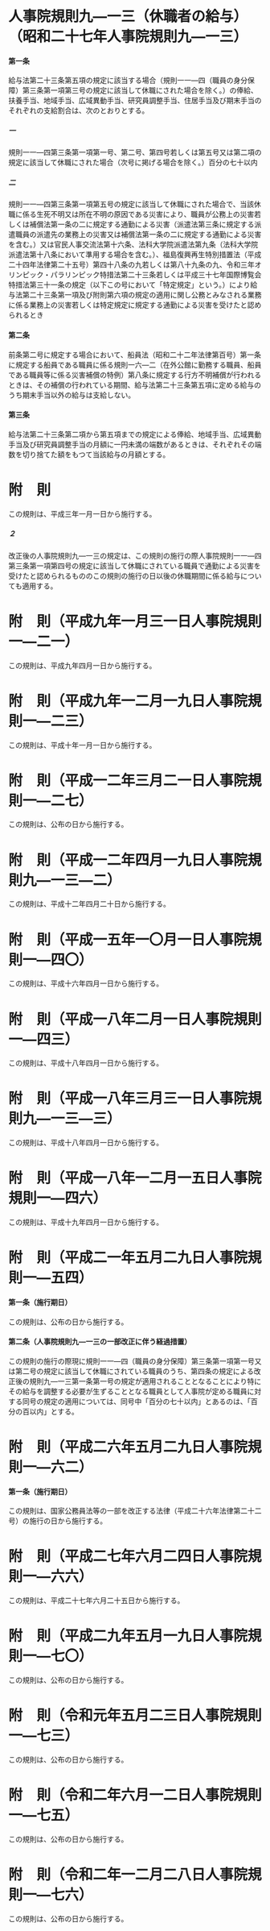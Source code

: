 # 人事院規則九―一三（休職者の給与）（昭和二十七年人事院規則九―一三）
#### 第一条
給与法第二十三条第五項の規定に該当する場合（規則一一―四（職員の身分保障）第三条第一項第三号の規定に該当して休職にされた場合を除く。）の俸給、扶養手当、地域手当、広域異動手当、研究員調整手当、住居手当及び期末手当のそれぞれの支給割合は、次のとおりとする。
##### 一
規則一一―四第三条第一項第一号、第二号、第四号若しくは第五号又は第二項の規定に該当して休職にされた場合（次号に掲げる場合を除く。）百分の七十以内
##### 二
規則一一―四第三条第一項第五号の規定に該当して休職にされた場合で、当該休職に係る生死不明又は所在不明の原因である災害により、職員が公務上の災害若しくは補償法第一条の二に規定する通勤による災害（派遣法第三条に規定する派遣職員の派遣先の業務上の災害又は補償法第一条の二に規定する通勤による災害を含む。）又は官民人事交流法第十六条、法科大学院派遣法第九条（法科大学院派遣法第十八条において準用する場合を含む。）、福島復興再生特別措置法（平成二十四年法律第二十五号）第四十八条の九若しくは第八十九条の九、令和三年オリンピック・パラリンピック特措法第二十三条若しくは平成三十七年国際博覧会特措法第三十一条の規定（以下この号において「特定規定」という。）により給与法第二十三条第一項及び附則第六項の規定の適用に関し公務とみなされる業務に係る業務上の災害若しくは特定規定に規定する通勤による災害を受けたと認められるとき
#### 第二条
前条第二号に規定する場合において、船員法（昭和二十二年法律第百号）第一条に規定する船員である職員に係る規則一六―二（在外公館に勤務する職員、船員である職員等に係る災害補償の特例）第八条に規定する行方不明補償が行われるときは、その補償の行われている期間、給与法第二十三条第五項に定める給与のうち期末手当以外の給与は支給しない。
#### 第三条
給与法第二十三条第二項から第五項までの規定による俸給、地域手当、広域異動手当及び研究員調整手当の月額に一円未満の端数があるときは、それぞれその端数を切り捨てた額をもつて当該給与の月額とする。
# 附　則
この規則は、平成三年一月一日から施行する。
##### ２
改正後の人事院規則九―一三の規定は、この規則の施行の際人事院規則一一―四第三条第一項第四号の規定に該当して休職にされている職員で通勤による災害を受けたと認められるもののこの規則の施行の日以後の休職期間に係る給与についても適用する。
# 附　則（平成九年一月三一日人事院規則一―二一）
この規則は、平成九年四月一日から施行する。
# 附　則（平成九年一二月一九日人事院規則一―二三）
この規則は、平成十年一月一日から施行する。
# 附　則（平成一二年三月二一日人事院規則一―二七）
この規則は、公布の日から施行する。
# 附　則（平成一二年四月一九日人事院規則九―一三―二）
この規則は、平成十二年四月二十日から施行する。
# 附　則（平成一五年一〇月一日人事院規則一―四〇）
この規則は、平成十六年四月一日から施行する。
# 附　則（平成一八年二月一日人事院規則一―四三）
この規則は、平成十八年四月一日から施行する。
# 附　則（平成一八年三月三一日人事院規則九―一三―三）
この規則は、平成十八年四月一日から施行する。
# 附　則（平成一八年一二月一五日人事院規則一―四六）
この規則は、平成十九年四月一日から施行する。
# 附　則（平成二一年五月二九日人事院規則一―五四）
#### 第一条（施行期日）
この規則は、公布の日から施行する。
#### 第二条（人事院規則九―一三の一部改正に伴う経過措置）
この規則の施行の際現に規則一一―四（職員の身分保障）第三条第一項第一号又は第二号の規定に該当して休職にされている職員のうち、第四条の規定による改正後の規則九―一三第一条第一号の規定が適用されることとなることにより特にその給与を調整する必要が生ずることとなる職員として人事院が定める職員に対する同号の規定の適用については、同号中「百分の七十以内」とあるのは、「百分の百以内」とする。
# 附　則（平成二六年五月二九日人事院規則一―六二）
#### 第一条（施行期日）
この規則は、国家公務員法等の一部を改正する法律（平成二十六年法律第二十二号）の施行の日から施行する。
# 附　則（平成二七年六月二四日人事院規則一―六六）
この規則は、平成二十七年六月二十五日から施行する。
# 附　則（平成二九年五月一九日人事院規則一―七〇）
この規則は、公布の日から施行する。
# 附　則（令和元年五月二三日人事院規則一―七三）
この規則は、公布の日から施行する。
# 附　則（令和二年六月一二日人事院規則一―七五）
この規則は、公布の日から施行する。
# 附　則（令和二年一二月二八日人事院規則一―七六）
この規則は、公布の日から施行する。
